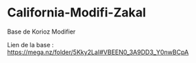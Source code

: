 # California-Modifi-Zakal
Base de Korioz Modifier

Lien de la base : https://mega.nz/folder/5Kky2LaI#VBEEN0_3A9DD3_Y0nwBCpA
